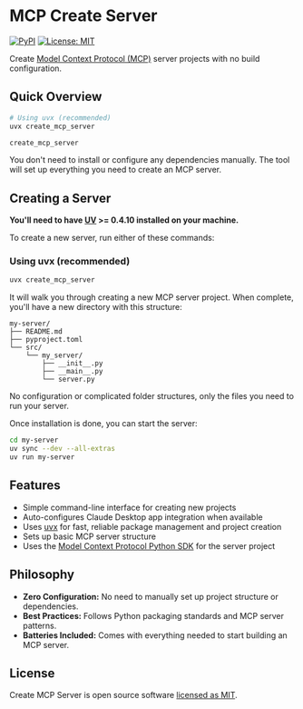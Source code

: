 # MCP Create Server

[![PyPI](https://img.shields.io/pypi/v/create_mcp_server)](https://pypi.org/project/create_mcp_server/) [![License: MIT](https://img.shields.io/badge/License-MIT-yellow.svg)](https://opensource.org/licenses/MIT)

Create [Model Context Protocol (MCP)](https://modelcontextprotocol.io) server projects with no build configuration.

## Quick Overview

```sh
# Using uvx (recommended)
uvx create_mcp_server

create_mcp_server
```

You don't need to install or configure any dependencies manually. The tool will set up everything you need to create an MCP server.

## Creating a Server

**You'll need to have [UV](https://docs.astral.sh/uv/) >= 0.4.10 installed on your machine.**

To create a new server, run either of these commands:

### Using uvx (recommended)
```sh
uvx create_mcp_server
```

It will walk you through creating a new MCP server project. When complete, you'll have a new directory with this structure:

```
my-server/
├── README.md
├── pyproject.toml
└── src/
    └── my_server/
        ├── __init__.py
        ├── __main__.py
        └── server.py
```

No configuration or complicated folder structures, only the files you need to run your server.

Once installation is done, you can start the server:

```sh
cd my-server
uv sync --dev --all-extras
uv run my-server
```

## Features

- Simple command-line interface for creating new projects
- Auto-configures Claude Desktop app integration when available
- Uses [uvx](https://docs.astral.sh/uv/guides/tools/) for fast, reliable package management and project creation
- Sets up basic MCP server structure
- Uses the [Model Context Protocol Python SDK](https://github.com/modelcontextprotocol/python-sdk) for the server project

## Philosophy

- **Zero Configuration:** No need to manually set up project structure or dependencies.
- **Best Practices:** Follows Python packaging standards and MCP server patterns.
- **Batteries Included:** Comes with everything needed to start building an MCP server.

## License

Create MCP Server is open source software [licensed as MIT](https://opensource.org/licenses/MIT).
